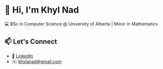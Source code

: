 # 👋 Hi, I'm Khyl Nad

💻 BSc in Computer Science @ University of Alberta | Minor in Mathematics

<!-- 📍 Based in Edmonton, Alberta | 🇨🇦   -->

<!-- ---

## 🌟 About Me

I'm a detail-oriented software developer passionate about building scalable web apps, crafting seamless user experiences, and leading product-driven development. With over 3 years of experience, I've contributed to projects in **React**, **TypeScript**, **Django**, and **Next.js**, ranging from distributed social platforms to neuro-integrated dating apps.

I thrive in **agile teams**, love debugging 🐛, and enjoy mentoring and community involvement (also a taekwondo instructor 🥋!).

---

## 🧰 Tech Stack

**Languages:**
`Python` `C++` `Java` `TypeScript` `SQL` `JavaScript`

**Frameworks & Tools:**
`React` `Next.js` `Django` `ASP.NET Core` `Firebase` `Heroku` `PostgreSQL`
`Docker` `GitHub Actions` `SASS` `Material UI` `Figma` -->

## 📫 Let's Connect

- 💼 [LinkedIn](https://linkedin.com/in/khyl-nad)
- ✉️ khylanad@gmail.com
